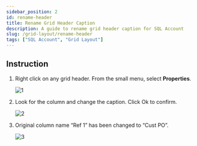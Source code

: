 ```yaml
---
sidebar_position: 2
id: rename-header
title: Rename Grid Header Caption
description: A guide to rename grid header caption for SQL Account
slug: /grid-layout/rename-header
tags: ["SQL Account", "Grid Layout"]
---
```


## Instruction

   1. Right click on any grid header. From the small menu, select **Properties**.

      ![1](/img/grid-layout/rename-header/1.png)

   2. Look for the column and change the caption. Click Ok to confirm.

      ![2](/img/grid-layout/rename-header/2.png)

   3. Original column name “Ref 1” has been changed to “Cust PO”.

      ![3](/img/grid-layout/rename-header/3.png)
